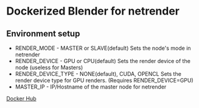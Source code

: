 # Dockerized Blender for netrender

## Environment setup

 - RENDER_MODE - MASTER or SLAVE(default)
 Sets the node's mode in netrender
 - RENDER_DEVICE - GPU or CPU(default)
 Sets the render device of the node (useless for Masters)
 - RENDER_DEVICE_TYPE - NONE(default), CUDA, OPENCL
 Sets the render device type for GPU renders. (Requires RENDER_DEVICE=GPU)
 - MASTER_IP - IP/Hostname of the master node for netrender

[Docker Hub](https://github.com/golyalpha/blender-docker)
